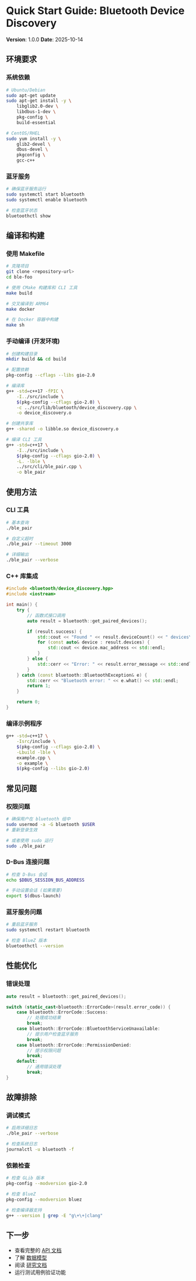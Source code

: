 # Quick Start Guide: Bluetooth Device Discovery

**Version**: 1.0.0
**Date**: 2025-10-14

## 环境要求

### 系统依赖

```bash
# Ubuntu/Debian
sudo apt-get update
sudo apt-get install -y \
    libglib2.0-dev \
    libdbus-1-dev \
    pkg-config \
    build-essential

# CentOS/RHEL
sudo yum install -y \
    glib2-devel \
    dbus-devel \
    pkgconfig \
    gcc-c++
```

### 蓝牙服务

```bash
# 确保蓝牙服务运行
sudo systemctl start bluetooth
sudo systemctl enable bluetooth

# 检查蓝牙状态
bluetoothctl show
```

## 编译和构建

### 使用 Makefile

```bash
# 克隆项目
git clone <repository-url>
cd ble-foo

# 使用 CMake 构建库和 CLI 工具
make build

# 交叉编译到 ARM64
make docker

# 在 Docker 容器中构建
make sh
```

### 手动编译 (开发环境)

```bash
# 创建构建目录
mkdir build && cd build

# 配置依赖
pkg-config --cflags --libs gio-2.0

# 编译库
g++ -std=c++17 -fPIC \
    -I../src/include \
    $(pkg-config --cflags gio-2.0) \
    -c ../src/lib/bluetooth/device_discovery.cpp \
    -o device_discovery.o

# 创建共享库
g++ -shared -o libble.so device_discovery.o

# 编译 CLI 工具
g++ -std=c++17 \
    -I../src/include \
    $(pkg-config --cflags gio-2.0) \
    -L. -lble \
    ../src/cli/ble_pair.cpp \
    -o ble_pair
```

## 使用方法

### CLI 工具

```bash
# 基本查询
./ble_pair

# 自定义超时
./ble_pair --timeout 3000

# 详细输出
./ble_pair --verbose
```

### C++ 库集成

```cpp
#include <bluetooth/device_discovery.hpp>
#include <iostream>

int main() {
    try {
        // 函数式接口调用
        auto result = bluetooth::get_paired_devices();

        if (result.success) {
            std::cout << "Found " << result.deviceCount() << " devices\n";
            for (const auto& device : result.devices) {
                std::cout << device.mac_address << std::endl;
            }
        } else {
            std::cerr << "Error: " << result.error_message << std::endl;
        }
    } catch (const bluetooth::BluetoothException& e) {
        std::cerr << "Bluetooth error: " << e.what() << std::endl;
        return 1;
    }

    return 0;
}
```

### 编译示例程序

```bash
g++ -std=c++17 \
    -Isrc/include \
    $(pkg-config --cflags gio-2.0) \
    -Lbuild -lble \
    example.cpp \
    -o example \
    $(pkg-config --libs gio-2.0)
```

## 常见问题

### 权限问题

```bash
# 确保用户在 bluetooth 组中
sudo usermod -a -G bluetooth $USER
# 重新登录生效

# 或者使用 sudo 运行
sudo ./ble_pair
```

### D-Bus 连接问题

```bash
# 检查 D-Bus 会话
echo $DBUS_SESSION_BUS_ADDRESS

# 手动设置会话 (如果需要)
export $(dbus-launch)
```

### 蓝牙服务问题

```bash
# 重启蓝牙服务
sudo systemctl restart bluetooth

# 检查 BlueZ 版本
bluetoothctl --version
```

## 性能优化

### 错误处理

```cpp
auto result = bluetooth::get_paired_devices();

switch (static_cast<bluetooth::ErrorCode>(result.error_code)) {
    case bluetooth::ErrorCode::Success:
        // 处理成功结果
        break;
    case bluetooth::ErrorCode::BluetoothServiceUnavailable:
        // 提示用户检查蓝牙服务
        break;
    case bluetooth::ErrorCode::PermissionDenied:
        // 提示权限问题
        break;
    default:
        // 通用错误处理
        break;
}
```

## 故障排除

### 调试模式

```bash
# 启用详细日志
./ble_pair --verbose

# 检查系统日志
journalctl -u bluetooth -f
```

### 依赖检查

```bash
# 检查 GLib 版本
pkg-config --modversion gio-2.0

# 检查 BlueZ
pkg-config --modversion bluez

# 检查编译器支持
g++ --version | grep -E "g\+\+|clang"
```

## 下一步

- 查看完整的 [API 文档](contracts/api-contract.md)
- 了解 [数据模型](data-model.md)
- 阅读 [研究文档](research.md)
- 运行测试用例验证功能
